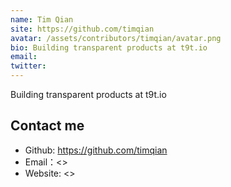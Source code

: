 ```yaml
---
name: Tim Qian
site: https://github.com/timqian
avatar: /assets/contributors/timqian/avatar.png
bio: Building transparent products at t9t.io
email: 
twitter: 
---
```


Building transparent products at t9t.io

## Contact me

- Github: <https://github.com/timqian>
- Email：<>
- Website: <>
